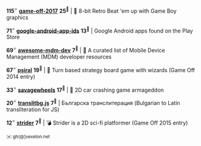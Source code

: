 **115**<sup>:star:</sup> **[game-off-2017](https://github.com/kenamick/game-off-2017)** **25**<sup>:eyes:</sup> | 👊  8-bit Retro Beat 'em up with Game Boy graphics 

**71**<sup>:star:</sup> **[google-android-app-ids](https://github.com/petarov/google-android-app-ids)** **13**<sup>:eyes:</sup> | Google Android apps found on the Play Store

**69**<sup>:star:</sup> **[awesome-mdm-dev](https://github.com/petarov/awesome-mdm-dev)** **7**<sup>:eyes:</sup> | :iphone: A curated list of Mobile Device Management (MDM) developer resources

**67**<sup>:star:</sup> **[psiral](https://github.com/kenamick/psiral)** **19**<sup>:eyes:</sup> | :game_die: Turn based strategy board game with wizards (Game Off 2014 entry)

**33**<sup>:star:</sup> **[savagewheels](https://github.com/kenamick/savagewheels)** **17**<sup>:eyes:</sup> | :checkered_flag: 2D car crashing game armageddon

**20**<sup>:star:</sup> **[translitbg.js](https://github.com/petarov/translitbg.js)** **7**<sup>:eyes:</sup> | Българска транслитерация (Bulgarian to Latin transliteration for JS)

**12**<sup>:star:</sup> **[strider](https://github.com/kenamick/strider)** **7**<sup>:eyes:</sup> | :bomb: Strider is a 2D sci-fi platformer (Game Off 2015 entry)

<sub>:envelope: gh(@]vexelon.net</sub>